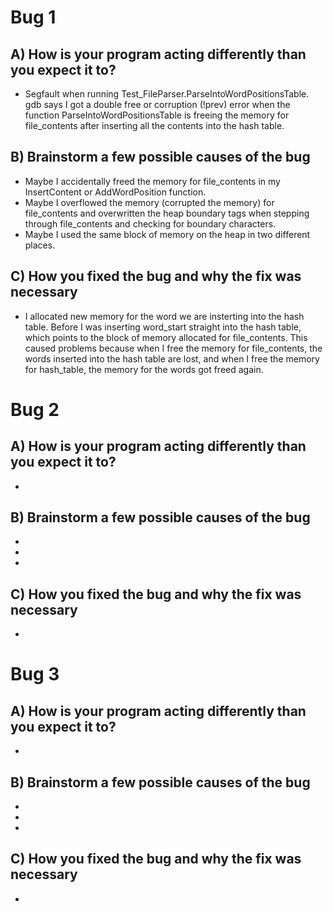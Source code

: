 # Bug 1

## A) How is your program acting differently than you expect it to?

- Segfault when running Test_FileParser.ParseIntoWordPositionsTable.
  gdb says I got a double free or corruption (!prev) error when the function
  ParseIntoWordPositionsTable is freeing the memory for file_contents after
  inserting all the contents into the hash table.

## B) Brainstorm a few possible causes of the bug
- Maybe I accidentally freed the memory for file_contents in my InsertContent or AddWordPosition function.
- Maybe I overflowed the memory (corrupted the memory) for file_contents and overwritten the heap boundary tags when stepping through file_contents and checking for boundary characters.
- Maybe I used the same block of memory on the heap in two different places.

## C) How you fixed the bug and why the fix was necessary
- I allocated new memory for the word we are insterting into the hash table. Before I was inserting word_start straight into the hash table, which points to the block of memory allocated for file_contents. This caused problems because when I free the memory for file_contents, the words inserted into the hash table are lost, and when I free the memory for hash_table, the memory for the words got freed again.


# Bug 2

## A) How is your program acting differently than you expect it to?
- 

## B) Brainstorm a few possible causes of the bug
- 
- 
- 

## C) How you fixed the bug and why the fix was necessary
- 


# Bug 3

## A) How is your program acting differently than you expect it to?
- 

## B) Brainstorm a few possible causes of the bug
- 
- 
- 

## C) How you fixed the bug and why the fix was necessary
- 
